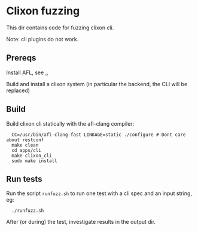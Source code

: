 # Clixon fuzzing

This dir contains code for fuzzing clixon cli. 

Note: cli plugins do not work.

## Prereqs

Install AFL, see [..](..)

Build and install a clixon system (in particular the backend, the CLI will be replaced)

## Build

Build clixon cli statically with the afl-clang compiler:
```
  CC=/usr/bin/afl-clang-fast LINKAGE=static ./configure # Dont care about restconf
  make clean
  cd apps/cli
  make clixon_cli
  sudo make install
```

## Run tests

Run the script `runfuzz.sh` to run one test with a cli spec and an input string, eg:
```
  ./runfuzz.sh
```

After (or during) the test, investigate results in the output dir.

